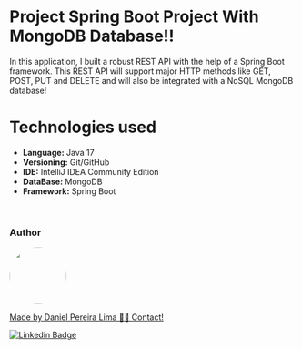 # Project Spring Boot Project With MongoDB Database!!

In this application, I built a robust REST API with the help of a Spring Boot framework. This REST API will support major
HTTP methods like GET, POST, PUT and DELETE and will also be integrated with a NoSQL MongoDB database!

# Technologies used

* **Language:** Java 17
* **Versioning:** Git/GitHub
* **IDE:** IntelliJ IDEA Community Edition
* **DataBase:** MongoDB
* **Framework:** Spring Boot

<br>

<h3>Author</h3>

<a href="https://www.linkedin.com/in/danielpereiralima/">
 <img style="border-radius: 50%;" src="https://avatars.githubusercontent.com/u/96916005?v=4" width="100px;" alt=""/>

Made by Daniel Pereira Lima 👋🏽 Contact!

[![Linkedin Badge](https://img.shields.io/badge/-Daniel-blue?style=flat-square&logo=Linkedin&logoColor=white&link=https://www.linkedin.com/in/danielpereiralima/)](https://www.linkedin.com/in/danielpereiralima/)